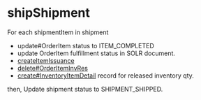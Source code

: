 # shipShipment

For each shipmentItem in shipment

- update#OrderItem status to ITEM_COMPLETED
- update OrderItem fulfillment status in SOLR document.
- [createItemIssuance](inventory-mgmt/ItemIssuance.md)
- [delete#OrderItemInvRes](inventory-mgmt/Inventory.md)
- [create#InventoryItemDetail](inventory-mgmt/Inventory.md) record for released inventory qty.

then, 
Update shipment status to SHIPMENT_SHIPPED.


